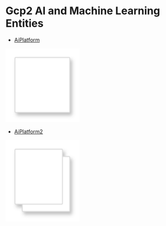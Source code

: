 # Gcp2 AI and Machine Learning Entities


- [AiPlatform](./ai-platform.md)  
<img src="./ai-platform.png" width="200"/>

- [AiPlatform2](./ai-platform-2.md)  
<img src="./ai-platform-2.png" width="200"/>
